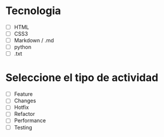 # Tecnologia
- [ ] HTML
- [ ] CSS3
- [ ] Markdown / .md
- [ ] python
- [ ] .txt

# Seleccione el tipo de actividad
- [ ] Feature
- [ ] Changes
- [ ] Hotfix
- [ ] Refactor
- [ ] Performance
- [ ] Testing
